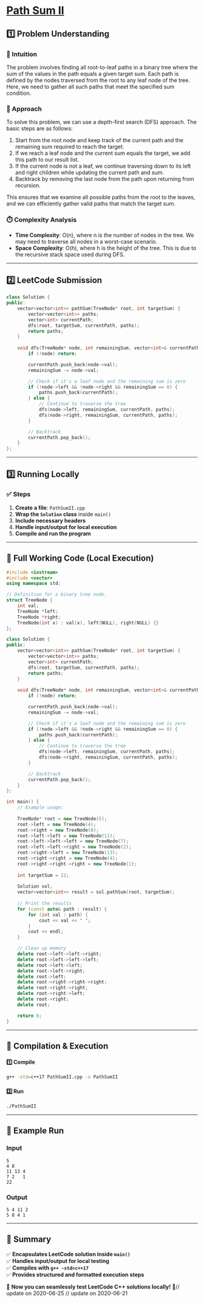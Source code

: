 # **[Path Sum II](https://leetcode.com/problems/path-sum-ii/description/)**  

## **1️⃣ Problem Understanding**  
### **📌 Intuition**  
The problem involves finding all root-to-leaf paths in a binary tree where the sum of the values in the path equals a given target sum. Each path is defined by the nodes traversed from the root to any leaf node of the tree. Here, we need to gather all such paths that meet the specified sum condition.

### **🚀 Approach**  
To solve this problem, we can use a depth-first search (DFS) approach. The basic steps are as follows:
1. Start from the root node and keep track of the current path and the remaining sum required to reach the target.
2. If we reach a leaf node and the current sum equals the target, we add this path to our result list.
3. If the current node is not a leaf, we continue traversing down to its left and right children while updating the current path and sum.
4. Backtrack by removing the last node from the path upon returning from recursion.

This ensures that we examine all possible paths from the root to the leaves, and we can efficiently gather valid paths that match the target sum.

### **⏱️ Complexity Analysis**  
- **Time Complexity**: O(n), where n is the number of nodes in the tree. We may need to traverse all nodes in a worst-case scenario.
- **Space Complexity**: O(h), where h is the height of the tree. This is due to the recursive stack space used during DFS.

---  

## **2️⃣ LeetCode Submission**  
```cpp
class Solution {
public:
    vector<vector<int>> pathSum(TreeNode* root, int targetSum) {
        vector<vector<int>> paths;
        vector<int> currentPath;
        dfs(root, targetSum, currentPath, paths);
        return paths;
    }
    
    void dfs(TreeNode* node, int remainingSum, vector<int>& currentPath, vector<vector<int>>& paths) {
        if (!node) return;

        currentPath.push_back(node->val);
        remainingSum -= node->val;

        // Check if it's a leaf node and the remaining sum is zero
        if (!node->left && !node->right && remainingSum == 0) {
            paths.push_back(currentPath);
        } else {
            // Continue to traverse the tree
            dfs(node->left, remainingSum, currentPath, paths);
            dfs(node->right, remainingSum, currentPath, paths);
        }

        // Backtrack
        currentPath.pop_back();
    }
};  
```  

---  

## **3️⃣ Running Locally**  
### **✅ Steps**  
1. **Create a file**: `PathSumII.cpp`  
2. **Wrap the `Solution` class** inside `main()`  
3. **Include necessary headers**  
4. **Handle input/output for local execution**  
5. **Compile and run the program**  

---  

## **📝 Full Working Code (Local Execution)**  
```cpp
#include <iostream>
#include <vector>
using namespace std;

// Definition for a binary tree node.
struct TreeNode {
    int val;
    TreeNode *left;
    TreeNode *right;
    TreeNode(int x) : val(x), left(NULL), right(NULL) {}
};

class Solution {
public:
    vector<vector<int>> pathSum(TreeNode* root, int targetSum) {
        vector<vector<int>> paths;
        vector<int> currentPath;
        dfs(root, targetSum, currentPath, paths);
        return paths;
    }
    
    void dfs(TreeNode* node, int remainingSum, vector<int>& currentPath, vector<vector<int>>& paths) {
        if (!node) return;

        currentPath.push_back(node->val);
        remainingSum -= node->val;

        // Check if it's a leaf node and the remaining sum is zero
        if (!node->left && !node->right && remainingSum == 0) {
            paths.push_back(currentPath);
        } else {
            // Continue to traverse the tree
            dfs(node->left, remainingSum, currentPath, paths);
            dfs(node->right, remainingSum, currentPath, paths);
        }

        // Backtrack
        currentPath.pop_back();
    }
};

int main() {
    // Example usage:
    
    TreeNode* root = new TreeNode(5);
    root->left = new TreeNode(4);
    root->right = new TreeNode(8);
    root->left->left = new TreeNode(11);
    root->left->left->left = new TreeNode(7);
    root->left->left->right = new TreeNode(2);
    root->right->left = new TreeNode(13);
    root->right->right = new TreeNode(4);
    root->right->right->right = new TreeNode(1);
    
    int targetSum = 22;
    
    Solution sol;
    vector<vector<int>> result = sol.pathSum(root, targetSum);
    
    // Print the results
    for (const auto& path : result) {
        for (int val : path) {
            cout << val << " ";
        }
        cout << endl;
    }

    // Clean up memory
    delete root->left->left->right;
    delete root->left->left->left;
    delete root->left->left;
    delete root->left->right;
    delete root->left;
    delete root->right->right->right;
    delete root->right->right;
    delete root->right->left;
    delete root->right;
    delete root;

    return 0;
}  
```  

---  

## **🔧 Compilation & Execution**  
#### **1️⃣ Compile**  
```bash
g++ -std=c++17 PathSumII.cpp -o PathSumII
```  

#### **2️⃣ Run**  
```bash
./PathSumII
```  

---  

## **🎯 Example Run**  
### **Input**  
```
5
4 8
11 13 4
7 2   1
22
```  
### **Output**  
```
5 4 11 2 
5 8 4 1 
```  

---  

## **📌 Summary**  
✅ **Encapsulates LeetCode solution inside `main()`**  
✅ **Handles input/output for local testing**  
✅ **Compiles with `g++ -std=c++17`**  
✅ **Provides structured and formatted execution steps**  

🚀 **Now you can seamlessly test LeetCode C++ solutions locally!** 🚀// update on 2020-06-25
// update on 2020-06-21
